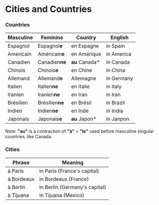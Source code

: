 # Cities and Countries



### Countries
| Masculine | Feminine        | Country        | English    |
| --------- | --------------- | -------------- | ---------- |
| Espagnol  | Espagnol**e**   | en Espagne     | in Spain   |
| Américain | Américain**e**  | en Amérique    | in America |
| Canadien  | Canadien**ne**  | **au** Canada* | in Canada  |
| Chinois   | Chinois**e**    | en Chine       | in China   |
| Allemand  | Allemand**e**   | Allemagne      | in Germany |
| Italien   | Italien**ne**   | en Italie      | in Italy   |
| Iranien   | Iranien**ne**   | en Iran        | in Iran    |
| Brésilien | Brésilien**ne** | en Brésil      | in Brazil  |
| Indien    | Indien**ne**    | en Inde        | in India   |
| Japonais  | Japonais**e**   | **au** Japon*  | in Janpon  |

Note: **"au"** is a contraction of **"à"** + **"le"** used before masculine singular countries, like Canada.

### Cities
| Phrase     | Meaning                       |
| ---------- | ----------------------------- |
| à Paris    | in Paris (France's capital)   |
| à Bordeaux | in Bordeaux (France)          |
| à Berlin   | in Berlin (Germany's capital) |
| à Tijuana  | in Tijuana (Mexico)           |
